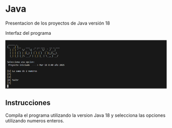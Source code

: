 
# Java

Presentacion de los proyectos de Java versión 18 

Interfaz del programa 


![Logo](https://github.com/Thomas110902/Portafolio-de-Java/blob/main/Portafolio.png?raw=true)


## Instrucciones

Compila el programa utilizando la version Java 18 y selecciona las opciones utilizando numeros enteros.

